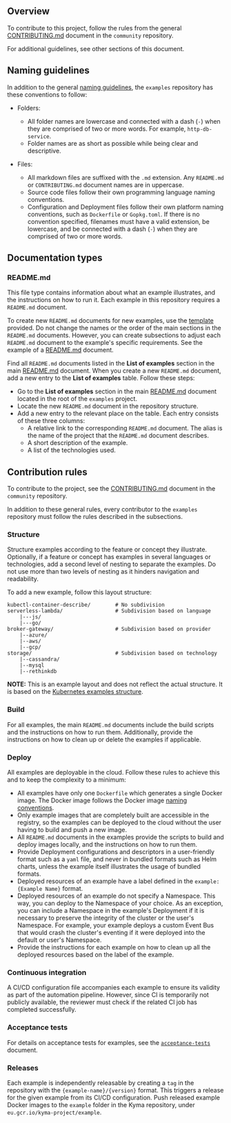 ## Overview

To contribute to this project, follow the rules from the general [CONTRIBUTING.md](https://github.com/kyma-project/community/blob/master/CONTRIBUTING.md) document in the `community` repository.

For additional guidelines, see other sections of this document.

## Naming guidelines

In addition to the general [naming guidelines](https://github.com/kyma-project/community/blob/master/guidelines/naming.md), the `examples` repository has these conventions to follow:

- Folders:
  - All folder names are lowercase and connected with a dash (`-`) when they are comprised of two or more words. For example, `http-db-service`.
  - Folder names are as short as possible while being clear and descriptive.

- Files:
  - All markdown files are suffixed with the `.md` extension. Any `README.md` or `CONTRIBUTING.md` document names are in uppercase.
  - Source code files follow their own programming language naming conventions.
  - Configuration and Deployment files follow their own platform naming conventions, such as `Dockerfile` or `Gopkg.toml`. If there is no convention specified, filenames must have a valid extension, be lowercase, and be connected with a dash (`-`) when they are comprised of two or more words.

## Documentation types

### README.md

This file type contains information about what an example illustrates, and the instructions on how to run it. Each example in this repository requires a `README.md` document.

To create new `README.md` documents for new examples, use the [template](https://github.com/kyma-project/community/blob/master/guidelines/templates/resources/example_README.md) provided.
Do not change the names or the order of the main sections in the `README.md` documents. However, you can create subsections to adjust each `README.md` document to the example's specific requirements. See the example of a [README.md](http-db-service/README.md) document.

Find all `README.md` documents listed in the **List of examples** section in the main [README.md](README.md) document. When you create a new `README.md` document, add a new entry to the **List of examples** table. Follow these steps:

* Go to the **List of examples** section in the main [README.md](README.md) document located in the root of the `examples` project.
* Locate the new `README.md` document in the repository structure.
* Add a new entry to the relevant place on the table. Each entry consists of these three columns:
  * A relative link to the corresponding `README.md` document. The alias is the name of the project that the `README.md` document describes.
  * A short description of the example.
  * A list of the technologies used.

## Contribution rules

To contribute to the project, see the [CONTRIBUTING.md](https://github.com/kyma-project/community/blob/master/CONTRIBUTING.md) document in the `community` repository.

In addition to these general rules, every contributor to the `examples` repository must follow the rules described in the subsections.

### Structure

Structure examples according to the feature or concept they illustrate. Optionally, if a feature or concept has examples in several languages or technologies, add a second level of nesting to separate the examples. Do not use more than two levels of nesting as it hinders navigation and readability.

To add a new example, follow this layout structure:

```
kubectl-container-describe/        # No subdivision
serverless-lambda/                 # Subdivision based on language
    |---js/
    |---go/
broker-gateway/                    # Subdivision based on provider
    |--azure/
    |--aws/
    |--gcp/
storage/                           # Subdivision based on technology
    |--cassandra/
    |--mysql
    |--rethinkdb
```

**NOTE:** This is an example layout and does not reflect the actual structure. It is based on the [Kubernetes examples structure](https://github.com/kubernetes/kubernetes/tree/master/examples).

### Build

For all examples, the main `README.md` documents include the build scripts and the instructions on how to run them. Additionally, provide the instructions on how to clean up or delete the examples if applicable.

### Deploy

All examples are deployable in the cloud. Follow these rules to achieve this and to keep the complexity to a minimum:

- All examples have only one `Dockerfile` which generates a single Docker image. The Docker image follows the Docker image [naming conventions](https://github.com/kyma-project/community/blob/master/guidelines/naming.md).
- Only example images that are completely built are accessible in the registry, so the examples can be deployed to the cloud without the user having to build and push a new image.
- All `README.md` documents in the examples provide the scripts to build and deploy images locally, and the instructions on how to run them.
- Provide Deployment configurations and descriptors in a user-friendly format such as a `yaml` file, and never in bundled formats such as Helm charts, unless the example itself illustrates the usage of bundled formats.
- Deployed resources of an example have a label defined in the `example: {Example Name}` format.
- Deployed resources of an example do not specify a Namespace. This way, you can deploy to the Namespace of your choice. As an exception, you can include a Namespace in the example's Deployment if it is necessary to preserve the integrity of the cluster or the user's Namespace. For example, your example deploys a custom Event Bus that would crash the cluster's eventing if it were deployed into the default or user's Namespace.
- Provide the instructions for each example on how to clean up all the deployed resources based on the label of the example.

### Continuous integration

A CI/CD configuration file accompanies each example to ensure its validity as part of the automation pipeline. However, since CI is temporarily not publicly available, the reviewer must check if the related CI job has completed successfully.

### Acceptance tests

For details on acceptance tests for examples, see the [`acceptance-tests`](tests/README.md) document.

### Releases

Each example is independently releasable by creating a `tag` in the repository with the `{example-name}/{version}` format. This triggers a release for the given example from its CI/CD configuration. Push released example Docker images to the `example` folder in the Kyma repository, under `eu.gcr.io/kyma-project/example`.